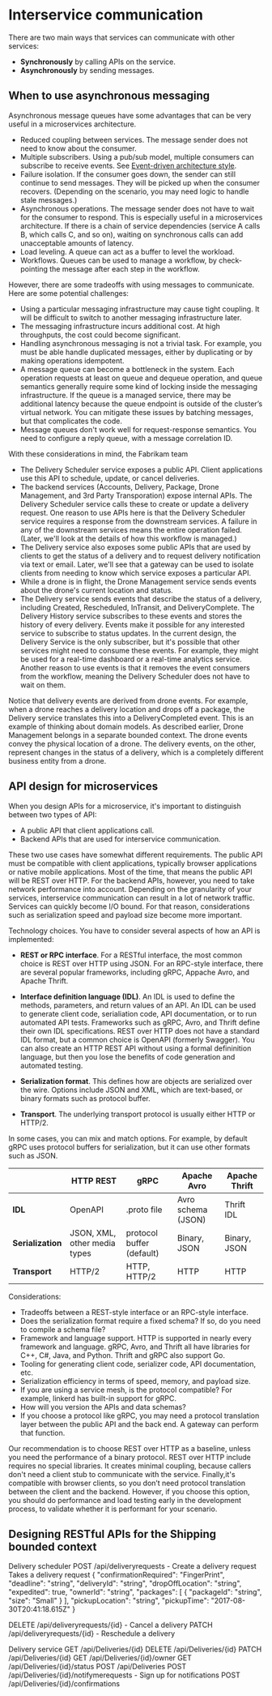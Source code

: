 # Interservice communication

There are two main ways that services can communicate with other services:

- **Synchronously** by calling APIs on the service.
- **Asynchronously** by sending messages. 


## When to use asynchronous messaging

Asynchronous message queues have some advantages that can be very useful in a microservices architecture.

- Reduced coupling between services. The message sender does not need to know about the consumer. 
- Multiple subscribers. Using a pub/sub model, multiple consumers can subscribe to receive events. See [Event-driven architecture style](/azure/architecture/guide/architecture-styles/event-driven).
- Failure isolation. If the consumer goes down, the sender can still continue to send messages. They will be picked up when the consumer recovers. (Depending on the scenario, you may need logic to handle stale messages.)
- Asynchronous operations. The message sender does not have to wait for the consumer to respond. This is especially useful in a microservices architecture. If there is a chain of service dependencies (service A calls B, which calls C, and so on), waiting on synchronous calls can add unacceptable amounts of latency.
- Load leveling. A queue can act as a buffer to level the workload. 
- Workflows. Queues can be used to manage a workflow, by check-pointing the message after each step in the workflow.

However, there are some tradeoffs with using messages to communicate. Here are some potential challenges:

- Using a particular messaging infrastructure may cause tight coupling. It will be difficult to switch to another messaging infrastructure later.
- The messaging infrastructure incurs additional cost. At high throughputs, the cost could become significant.
- Handling asynchronous messaging is not a trivial task. For example, you must be able handle duplicated messages, either by duplicating or by making operations idempotent. 
- A message queue can become a bottleneck in the system. Each operation requests at least on queue and dequeue operation, and queue semantics generally require some kind of locking inside the messaging infrastructure. If the queue is a managed service, there may be additional latency because the queue endpoint is outside of the cluster’s virtual network. You can mitigate these issues by batching messages, but that complicates the code. 
- Message queues don't work well for request-response semantics. You need to configure a reply queue, with a message correlation ID.

With these considerations in mind, the Fabrikam team 

- The Delivery Scheduler service exposes a public API. Client applications use this API to schedule, update, or cancel deliveries.
- The backend services (Accounts, Delivery, Package, Drone Management, and 3rd Party Transporation) expose internal APIs. The Delivery Scheduler service calls these to create or update a delivery request. One reason to use APIs here is that the Delivery Scheduler service requires a response from the downstream services. A failure in any of the downstream services means the entire operation failed. (Later, we'll look at the details of how this workflow is managed.) 
- The Delivery service also exposes some public APIs that are used by clients to get the status of a delivery and to request delivery notification via text or email. Later, we'll see that a gateway can be used to isolate clients from needing to know which service exposes a particular API. 
- While a drone is in flight, the Drone Management service sends events about the drone's current location and status. 
- The Delivery service sends events that describe the status of a delivery, including Created, Rescheduled, InTransit, and DeliveryComplete. The Delivery History service subscribes to these events and stores the history of every delivery. Events make it possible for any interested service to subscribe to status updates. In the current design, the Delivery Service is the only subscriber, but it's possible that other services might need to consume these events. For example, they might be used for a real-time dashboard or a real-time analytics service. Another reason to use events is that it removes the event consumers from the workflow, meaning the Delivery Scheduler does not have to wait on them.    

Notice that delivery events are derived from drone events. For example, when a drone reaches a delivery location and drops off a package, the Delivery service translates this into a DeliveryCompleted event. This is an example of thinking about domain models. As described earlier, Drone Management belongs in a separate bounded context. The drone events convey the physical location of a drone. The delivery events, on the other, represent changes in the status of a delivery, which is a completely different business entity from a drone.
  

## API design for microservices

When you design APIs for a microservice, it's important to distinguish between two types of API:

- A public API that client applications call. 
- Backend APIs that are used for interservice communication.

These two use cases have somewhat different requirements. The public API must be compatible with client applications, typically browser applications or native mobile applications. Most of the time, that means the public API will be REST over HTTP. For the backend APIs, however, you need to take network performance into account. Depending on the granularity of your services, interservice communication can result in a lot of network traffic. Services can quickly become I/O bound. For that reason, considerations such as serialization speed and payload size become more important.

Technology choices. You have to consider several aspects of how an API is implemented:

- **REST or RPC interface**. For a RESTful interface, the most common choice is REST over HTTP using JSON. For an RPC-style interface, there are several popular frameworks, including gRPC, Appache Avro, and Apache Thrift.  

- **Interface definition language (IDL)**. An IDL is used to define the methods, parameters, and return values of an API. An IDL can be used to generate client code, serialiation code, API documentation, or to run automated API tests. Frameworks such as gRPC, Avro, and Thrift define their own IDL specifications. REST over HTTP does not have a standard IDL format, but a common choice is OpenAPI (formerly Swagger). You can also create an HTTP REST API without using a formal defininition language, but then you lose the benefits of code generation and automated testing.

- **Serialization format**. This defines how are objects are serialized over the wire. Options include JSON and XML, which are text-based, or binary formats such as protocol buffer. 

- **Transport**. The underlying transport protocol is usually either HTTP or HTTP/2.

In some cases, you can mix and match options. For example, by default gRPC uses protocol buffers for serialization, but it can use other formats such as JSON.

| &nbsp; | HTTP REST | gRPC | Apache Avro | Apache Thrift |
|--------|-----------|------|-------------|---------------|
| **IDL** | OpenAPI | .proto file | Avro schema (JSON) | Thrift IDL |
| **Serialization** | JSON, XML, other media types | protocol buffer (default) | Binary, JSON | Binary, JSON |
| **Transport** | HTTP/2 | HTTP, HTTP/2 | HTTP | HTTP |

Considerations:

- Tradeoffs between a REST-style interface or an RPC-style interface.
- Does the serialization format require a fixed schema? If so, do you need to compile a schema file?
- Framework and language support. HTTP is supported in nearly every framework and language. gRPC, Avro, and Thrift all have libraries for C++, C#, Java, and Python. Thrift and gRPC also support Go.
- Tooling for generating client code, serializer code, API documentation, etc. 
- Serialization efficiency in terms of speed, memory, and payload size.
-  If you are using a service mesh, is the protocol compatible? For example, linkerd has built-in support for gRPC.
- How will you version the APIs and data schemas?
- If you choose a protocol like gRPC, you may need a protocol translation layer between the public API and the back end. A gateway can perform that function.

Our recommendation is to choose REST over HTTP as a baseline, unless you need the performance of a binary protocol. REST over HTTP include requires no special libraries. It creates minimal coupling, because callers don't need a client stub to communicate with the service. Finally,it's compatible with browser clients, so you don’t need protocol translation between the client and the backend. However, if you choose this option, you should do performance and load testing early in the development process, to validate whether it is performant for your scenario.

## Designing RESTful APIs for the Shipping bounded context


Delivery scheduler
POST /api/deliveryrequests - Create a delivery request
	Takes a delivery request 
{
  "confirmationRequired": "FingerPrint",
  "deadline": "string",
  "deliveryId": "string",
  "dropOffLocation": "string",
  "expedited": true,
  "ownerId": "string",
  "packages": [
    {
      "packageId": "string",
      "size": "Small"
    }
  ],
  "pickupLocation": "string",
  "pickupTime": "2017-08-30T20:41:18.615Z"
}


DELETE /api/deliveryrequests/{id} - Cancel a delivery
PATCH /api/deliveryrequests/{id} - Reschedule a delivery

Delivery service
GET /api/Deliveries/{id}
DELETE /api/Deliveries/{id}
PATCH /api/Deliveries/{id}
GET /api/Deliveries/{id}/owner
GET /api/Deliveries/{id}/status
POST /api/Deliveries
POST /api/Deliveries/{id}/notifymerequests - Sign up for notifications 
POST /api/Deliveries/{id}/confirmations

